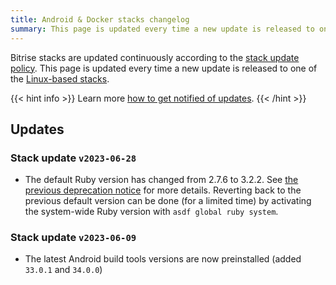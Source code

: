 ```yaml
---
title: Android & Docker stacks changelog
summary: This page is updated every time a new update is released to one of the [macOS-based Xcode stacks](/platform/linux).
---
```


Bitrise stacks are updated continuously according to the [stack update policy](https://devcenter.bitrise.io/en/infrastructure/build-stacks/stack-update-policy.html). This page is updated every time a new update is released to one of the [Linux-based stacks](/platform/linux).

{{< hint info >}}
Learn more [how to get notified of updates](../tips/Get%20notified.md).
{{< /hint >}}

## Updates

### Stack update `v2023-06-28`

- The default Ruby version has changed from 2.7.6 to 3.2.2. See [the previous deprecation notice](https://discuss.bitrise.io/t/ruby-2-7-x-deprecation/22544) for more details. Reverting back to the previous default version can be done (for a limited time) by activating the system-wide Ruby version with `asdf global ruby system`.

### Stack update `v2023-06-09`

- The latest Android build tools versions are now preinstalled (added `33.0.1` and `34.0.0`)


